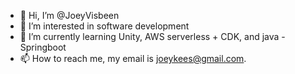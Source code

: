 - 👋 Hi, I’m @JoeyVisbeen
- 👀 I’m interested in software development
- 🌱 I’m currently learning Unity, AWS serverless + CDK, and java - Springboot
- 📫 How to reach me, my email is joeykees@gmail.com.

<!---
JoeyVisbeen/JoeyVisbeen is a ✨ special ✨ repository because its `README.md` (this file) appears on your GitHub profile.
You can click the Preview link to take a look at your changes.
--->
